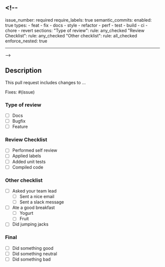 ## <!--

issue_number: required
require_labels: true
semantic_commits:
enabled: true
types: - feat - fix - docs - style - refactor - perf - test - build - ci - chore - revert
sections:
"Type of review":
rule: any_checked
"Review Checklist":
rule: any_checked
"Other checklist":
rule: all_checked
enforce_nested: true

---

-->

## Description

This pull request includes changes to ...

Fixes: #(issue)

### Type of review

- [ ] Docs
- [ ] Bugfix
- [ ] Feature

### Review Checklist

- [ ] Performed self review
- [ ] Applied labels
- [ ] Added unit tests
- [ ] Compiled code

### Other checklist

- [ ] Asked your team lead
  - [ ] Sent a nice email
  - [ ] Sent a slack message
- [ ] Ate a good breakfast
  - [ ] Yogurt
  - [ ] Fruit
- [ ] Did jumping jacks

### Final

- [ ] Did something good
- [ ] Did something neutral
- [ ] Did something bad
